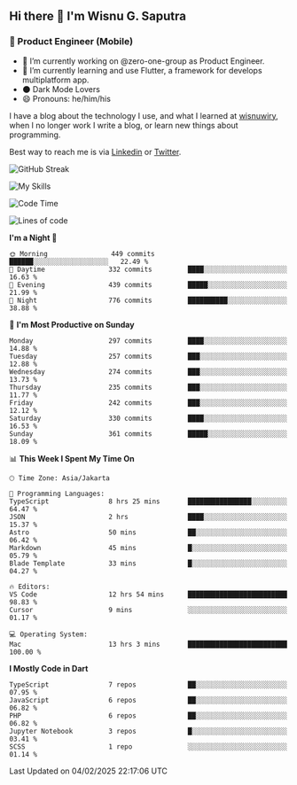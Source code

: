 ## Hi there 👋 I'm Wisnu G. Saputra

### :mobile_phone_off: Product Engineer (Mobile)

- 🔭 I’m currently working on @zero-one-group as Product Engineer.
- 🌱 I’m currently learning and use Flutter, a framework for develops multiplatform app.
- 🌑 Dark Mode Lovers
- 😄 Pronouns: he/him/his

I have a blog about the technology I use, and what I learned at [wisnuwiry](https://wisnuwiry.space/), when I no longer work I write a blog, or learn new things about programming.

Best way to reach me is via [Linkedin](https://www.linkedin.com/in/wisnu-saputra/) or [Twitter](https://twitter.com/wisnuwiry).

![GitHub Streak](https://streak-stats.demolab.com?user=wisnuwiry&theme=dark&hide_border=true)

![My Skills](https://skillicons.dev/icons?i=dart,flutter,kotlin,swift,go,js,css,neovim,git,linux&perline=5)

<!--START_SECTION:waka-->
![Code Time](http://img.shields.io/badge/Code%20Time-1%2C690%20hrs%2018%20mins-blue)

![Lines of code](https://img.shields.io/badge/From%20Hello%20World%20I%27ve%20Written-3.9%20million%20lines%20of%20code-blue)

**I'm a Night 🦉** 

```text
🌞 Morning                449 commits         ██████░░░░░░░░░░░░░░░░░░░   22.49 % 
🌆 Daytime                332 commits         ████░░░░░░░░░░░░░░░░░░░░░   16.63 % 
🌃 Evening                439 commits         █████░░░░░░░░░░░░░░░░░░░░   21.99 % 
🌙 Night                  776 commits         ██████████░░░░░░░░░░░░░░░   38.88 % 
```
📅 **I'm Most Productive on Sunday** 

```text
Monday                   297 commits         ████░░░░░░░░░░░░░░░░░░░░░   14.88 % 
Tuesday                  257 commits         ███░░░░░░░░░░░░░░░░░░░░░░   12.88 % 
Wednesday                274 commits         ███░░░░░░░░░░░░░░░░░░░░░░   13.73 % 
Thursday                 235 commits         ███░░░░░░░░░░░░░░░░░░░░░░   11.77 % 
Friday                   242 commits         ███░░░░░░░░░░░░░░░░░░░░░░   12.12 % 
Saturday                 330 commits         ████░░░░░░░░░░░░░░░░░░░░░   16.53 % 
Sunday                   361 commits         █████░░░░░░░░░░░░░░░░░░░░   18.09 % 
```


📊 **This Week I Spent My Time On** 

```text
🕑︎ Time Zone: Asia/Jakarta

💬 Programming Languages: 
TypeScript               8 hrs 25 mins       ████████████████░░░░░░░░░   64.47 % 
JSON                     2 hrs               ████░░░░░░░░░░░░░░░░░░░░░   15.37 % 
Astro                    50 mins             ██░░░░░░░░░░░░░░░░░░░░░░░   06.42 % 
Markdown                 45 mins             █░░░░░░░░░░░░░░░░░░░░░░░░   05.79 % 
Blade Template           33 mins             █░░░░░░░░░░░░░░░░░░░░░░░░   04.27 % 

🔥 Editors: 
VS Code                  12 hrs 54 mins      █████████████████████████   98.83 % 
Cursor                   9 mins              ░░░░░░░░░░░░░░░░░░░░░░░░░   01.17 % 

💻 Operating System: 
Mac                      13 hrs 3 mins       █████████████████████████   100.00 % 
```

**I Mostly Code in Dart** 

```text
TypeScript               7 repos             ██░░░░░░░░░░░░░░░░░░░░░░░   07.95 % 
JavaScript               6 repos             ██░░░░░░░░░░░░░░░░░░░░░░░   06.82 % 
PHP                      6 repos             ██░░░░░░░░░░░░░░░░░░░░░░░   06.82 % 
Jupyter Notebook         3 repos             █░░░░░░░░░░░░░░░░░░░░░░░░   03.41 % 
SCSS                     1 repo              ░░░░░░░░░░░░░░░░░░░░░░░░░   01.14 % 
```




 Last Updated on 04/02/2025 22:17:06 UTC
<!--END_SECTION:waka-->
